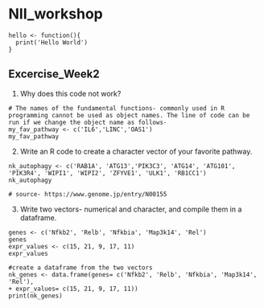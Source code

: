 # NII_workshop


```{R Basics}
hello <- function(){
  print('Hello World')
}
```

## Excercise_Week2
1. Why does this code not work?
```{R}
# The names of the fundamental functions- commonly used in R programming cannot be used as object names. The line of code can be run if we change the object name as follows-
my_fav_pathway <- c('IL6','LINC','OAS1')
my_fav_pathway
```
2.  Write an R code to create a character vector of your favorite pathway.
```{R}
nk_autophagy <- c('RAB1A', 'ATG13','PIK3C3', 'ATG14', 'ATG101', 'PIK3R4', 'WIPI1', 'WIPI2', 'ZFYVE1', 'ULK1', 'RB1CC1')
nk_autophagy

# source- https://www.genome.jp/entry/N00155
``` 
3. Write two vectors- numerical and character, and compile them in a dataframe.
```{R}
genes <- c('Nfkb2', 'Relb', 'Nfkbia', 'Map3k14', 'Rel')
genes
expr_values <- c(15, 21, 9, 17, 11)
expr_values

#create a dataframe from the two vectors
nk_genes <- data.frame(genes= c('Nfkb2', 'Relb', 'Nfkbia', 'Map3k14', 'Rel'),
+ expr_values= c(15, 21, 9, 17, 11))
print(nk_genes)
```
